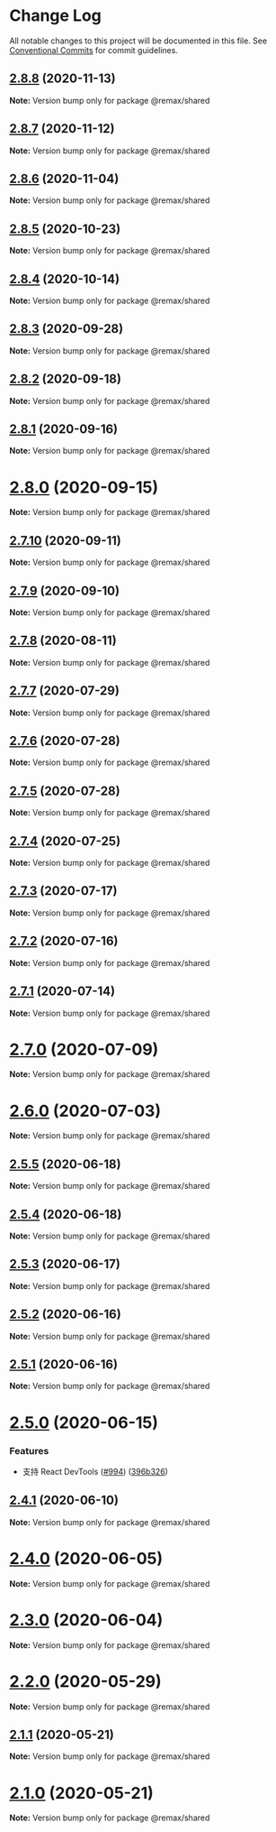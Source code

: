 # Change Log

All notable changes to this project will be documented in this file.
See [Conventional Commits](https://conventionalcommits.org) for commit guidelines.

## [2.8.8](https://github.com/remaxjs/remax/compare/v2.8.7...v2.8.8) (2020-11-13)

**Note:** Version bump only for package @remax/shared

## [2.8.7](https://github.com/remaxjs/remax/compare/v2.8.6...v2.8.7) (2020-11-12)

**Note:** Version bump only for package @remax/shared

## [2.8.6](https://github.com/remaxjs/remax/compare/v2.8.5...v2.8.6) (2020-11-04)

**Note:** Version bump only for package @remax/shared

## [2.8.5](https://github.com/remaxjs/remax/compare/v2.8.4...v2.8.5) (2020-10-23)

**Note:** Version bump only for package @remax/shared

## [2.8.4](https://github.com/remaxjs/remax/compare/v2.8.3...v2.8.4) (2020-10-14)

**Note:** Version bump only for package @remax/shared

## [2.8.3](https://github.com/remaxjs/remax/compare/v2.8.2...v2.8.3) (2020-09-28)

**Note:** Version bump only for package @remax/shared

## [2.8.2](https://github.com/remaxjs/remax/compare/v2.8.1...v2.8.2) (2020-09-18)

**Note:** Version bump only for package @remax/shared

## [2.8.1](https://github.com/remaxjs/remax/compare/v2.8.0...v2.8.1) (2020-09-16)

**Note:** Version bump only for package @remax/shared

# [2.8.0](https://github.com/remaxjs/remax/compare/v2.7.10...v2.8.0) (2020-09-15)

**Note:** Version bump only for package @remax/shared

## [2.7.10](https://github.com/remaxjs/remax/compare/v2.7.9...v2.7.10) (2020-09-11)

**Note:** Version bump only for package @remax/shared

## [2.7.9](https://github.com/remaxjs/remax/compare/v2.7.8...v2.7.9) (2020-09-10)

**Note:** Version bump only for package @remax/shared

## [2.7.8](https://github.com/remaxjs/remax/compare/v2.7.7...v2.7.8) (2020-08-11)

**Note:** Version bump only for package @remax/shared

## [2.7.7](https://github.com/remaxjs/remax/compare/v2.7.6...v2.7.7) (2020-07-29)

**Note:** Version bump only for package @remax/shared

## [2.7.6](https://github.com/remaxjs/remax/compare/v2.7.5...v2.7.6) (2020-07-28)

**Note:** Version bump only for package @remax/shared

## [2.7.5](https://github.com/remaxjs/remax/compare/v2.7.4...v2.7.5) (2020-07-28)

**Note:** Version bump only for package @remax/shared

## [2.7.4](https://github.com/remaxjs/remax/compare/v2.7.3...v2.7.4) (2020-07-25)

**Note:** Version bump only for package @remax/shared

## [2.7.3](https://github.com/remaxjs/remax/compare/v2.7.2...v2.7.3) (2020-07-17)

**Note:** Version bump only for package @remax/shared

## [2.7.2](https://github.com/remaxjs/remax/compare/v2.7.1...v2.7.2) (2020-07-16)

**Note:** Version bump only for package @remax/shared

## [2.7.1](https://github.com/remaxjs/remax/compare/v2.7.0...v2.7.1) (2020-07-14)

**Note:** Version bump only for package @remax/shared

# [2.7.0](https://github.com/remaxjs/remax/compare/v2.6.0...v2.7.0) (2020-07-09)

**Note:** Version bump only for package @remax/shared

# [2.6.0](https://github.com/remaxjs/remax/compare/v2.5.5...v2.6.0) (2020-07-03)

**Note:** Version bump only for package @remax/shared

## [2.5.5](https://github.com/remaxjs/remax/compare/v2.5.4...v2.5.5) (2020-06-18)

**Note:** Version bump only for package @remax/shared

## [2.5.4](https://github.com/remaxjs/remax/compare/v2.5.3...v2.5.4) (2020-06-18)

**Note:** Version bump only for package @remax/shared

## [2.5.3](https://github.com/remaxjs/remax/compare/v2.5.2...v2.5.3) (2020-06-17)

**Note:** Version bump only for package @remax/shared

## [2.5.2](https://github.com/remaxjs/remax/compare/v2.5.1...v2.5.2) (2020-06-16)

**Note:** Version bump only for package @remax/shared

## [2.5.1](https://github.com/remaxjs/remax/compare/v2.5.0...v2.5.1) (2020-06-16)

**Note:** Version bump only for package @remax/shared

# [2.5.0](https://github.com/remaxjs/remax/compare/v2.4.1...v2.5.0) (2020-06-15)

### Features

- 支持 React DevTools ([#994](https://github.com/remaxjs/remax/issues/994)) ([396b326](https://github.com/remaxjs/remax/commit/396b3269d05f4d3218c3c3637d2aaaca03a5673c))

## [2.4.1](https://github.com/remaxjs/remax/compare/v2.4.0...v2.4.1) (2020-06-10)

**Note:** Version bump only for package @remax/shared

# [2.4.0](https://github.com/remaxjs/remax/compare/v2.3.0...v2.4.0) (2020-06-05)

**Note:** Version bump only for package @remax/shared

# [2.3.0](https://github.com/remaxjs/remax/compare/v2.2.0...v2.3.0) (2020-06-04)

**Note:** Version bump only for package @remax/shared

# [2.2.0](https://github.com/remaxjs/remax/compare/v2.1.1...v2.2.0) (2020-05-29)

**Note:** Version bump only for package @remax/shared

## [2.1.1](https://github.com/remaxjs/remax/compare/v2.1.0...v2.1.1) (2020-05-21)

**Note:** Version bump only for package @remax/shared

# [2.1.0](https://github.com/remaxjs/remax/compare/v2.0.7...v2.1.0) (2020-05-21)

**Note:** Version bump only for package @remax/shared
